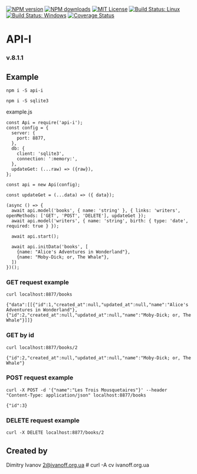 [![NPM version][npm-version-image]][npm-url]
[![NPM downloads][npm-downloads-image]][npm-url]
[![MIT License][license-image]][license-url]
[![Build Status: Linux][travis-image]][travis-url]
[![Build Status: Windows][appveyor-image]][appveyor-url]
[![Coverage Status][coveralls-image]][coveralls-url]

# API-I

### v.8.1.1

## Example

```npm i -S api-i```

```npm i -S sqlite3```


example.js

```
const Api = require('api-i');
const config = {
  server: {
    port: 8877,
  },
  db: {
    client: 'sqlite3',
    connection: ':memory:',
  },
  updateGet: (...raw) => ({raw}),
};

const api = new Api(config);

const updateGet = (...data) => ({ data});

(async () => {
  await api.model('books', { name: 'string' }, { links: 'writers', openMethods: ['GET', 'POST', 'DELETE'], updateGet });
  await api.model('writers', { name: 'string', birth: { type: 'date', required: true } });

  await api.start();

  await api.initData('books', [
    {name: "Alice's Adventures in Wonderland"},
    {name: "Moby-Dick; or, The Whale"},
  ])
})();

```

### GET request example

```curl localhost:8877/books```

```{"data":[[{"id":1,"created_at":null,"updated_at":null,"name":"Alice's Adventures in Wonderland"},{"id":2,"created_at":null,"updated_at":null,"name":"Moby-Dick; or, The Whale"}]]}```

### GET by id

```curl localhost:8877/books/2```

```{"id":2,"created_at":null,"updated_at":null,"name":"Moby-Dick; or, The Whale"}```


### POST request example

```curl -X POST -d '{"name":"Les Trois Mousquetaires"}' --header "Content-Type: application/json" localhost:8877/books```

```{"id":3}```

### DELETE request example

```curl -X DELETE localhost:8877/books/2```

## Created by

  Dimitry Ivanov <2@ivanoff.org.ua> # curl -A cv ivanoff.org.ua

[license-image]: http://img.shields.io/badge/license-MIT-blue.svg?style=flat
[license-url]: LICENSE

[npm-url]: https://npmjs.org/package/api-i
[npm-version-image]: http://img.shields.io/npm/v/api-i.svg?style=flat
[npm-downloads-image]: http://img.shields.io/npm/dm/api-i.svg?style=flat

[travis-url]: https://travis-ci.org/ivanoff/api-i
[travis-image]: https://travis-ci.org/ivanoff/api-i.svg?branch=master

[appveyor-url]: https://ci.appveyor.com/project/ivanoff/api-i/branch/master
[appveyor-image]: https://ci.appveyor.com/api/projects/status/lp3nhnam1eyyqh33/branch/master?svg=true

[coveralls-url]: https://coveralls.io/github/ivanoff/api-i?branch=master
[coveralls-image]: https://coveralls.io/repos/github/ivanoff/api-i/badge.svg?branch=master

